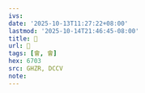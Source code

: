 ```yaml
---
ivs:
date: '2025-10-13T11:27:22+08:00'
lastmod: '2025-10-14T21:46:45-08:00'
title: 󰗔
url: 󰗔
tags: [會, 會]
hex: 6703
src: GHZR, DCCV
note:
---
```

